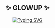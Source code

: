 <div align="center">

  <h2>✨ GLOWUP ✨</h2>
  
  <p align="center">
    <a href="https://git.io/typing-svg"><img src="https://readme-typing-svg.herokuapp.com?font=Delius+Swash+Caps&weight=700&size=16&duration=3000&pause=2000&color=D47D10&background=FFFC000B&center=true&vCenter=true&width=435&lines=The+best+website+to+find+beauty+salons" alt="Typing SVG" /></a>
  </p>
</div>
